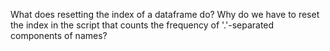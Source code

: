 What does resetting the index of a dataframe do?
Why do we have to reset the index
in the script that counts the frequency of '.'-separated components of names?
